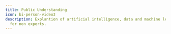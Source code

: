 ```yaml
---
title: Public Understanding
icon: bi-person-video3
description: Explantion of artificial intelligence, data and machine learning
  for non experts.
---
```

